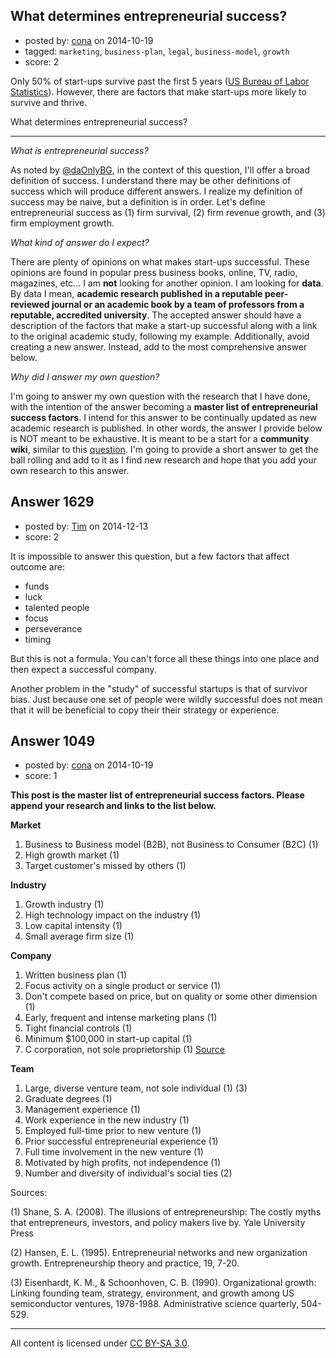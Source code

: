 ## What determines entrepreneurial success?

- posted by: [cona](https://stackexchange.com/users/4795221/cona) on 2014-10-19
- tagged: `marketing`, `business-plan`, `legal`, `business-model`, `growth`
- score: 2

Only 50% of start-ups survive past the first 5 years ([US Bureau of Labor Statistics][1]). However, there are factors that make start-ups more likely to survive and thrive.

What determines entrepreneurial success?

----

*What is entrepreneurial success?*

As noted by [@daOnlyBG][2], in the context of this question, I'll offer a broad definition of success. I understand there may be other definitions of success which will produce different answers. I realize my definition of success may be naive, but a definition is in order. Let's define entrepreneurial success as (1) firm survival, (2) firm revenue growth, and (3) firm employment growth.

*What kind of answer do I expect?*

There are plenty of opinions on what makes start-ups successful. These opinions are found in popular press business books, online, TV, radio, magazines, etc... I am **not** looking for another opinion. I am looking for **data**. By data I mean, **academic research published in a reputable peer-reviewed journal or an academic book by a team of professors from a reputable, accredited university**. The accepted answer should have a description of the factors that make a start-up successful along with a link to the original academic study, following my example. Additionally, avoid creating a new answer. Instead, add to the most comprehensive answer below. 

*Why did I answer my own question?*

I'm going to answer my own question with the research that I have done, with the intention of the answer becoming a **master list of entrepreneurial success factors**. I intend for this answer to be continually updated as new academic research is published. In other words, the answer I provide below is NOT meant to be exhaustive. It is meant to be a start for a **community wiki**, similar to this [question][3]. I'm going to provide a short answer to get the ball rolling and add to it as I find new research and hope that you add your own research to this answer.


  [1]: http://www.bls.gov/bdm/entrepreneurship/entrepreneurship.htm
  [2]: https://startups.stackexchange.com/a/1050/1141
  [3]: https://quant.stackexchange.com/questions/141/what-data-sources-are-available-online


## Answer 1629

- posted by: [Tim](https://stackexchange.com/users/6405/tim) on 2014-12-13
- score: 2

It is impossible to answer this question, but a few factors that affect outcome are:

 - funds
 - luck
 - talented people
 - focus
 - perseverance
 - timing

But this is not a formula.  You can't force all these things into one place and then expect a successful company.  

Another problem in the "study" of successful startups is that of survivor bias.  Just because one set of people were wildly successful does not mean that it will be beneficial to copy their their strategy or experience.





## Answer 1049

- posted by: [cona](https://stackexchange.com/users/4795221/cona) on 2014-10-19
- score: 1

<p><strong>This post is the master list of entrepreneurial success factors. Please append your research and links to the list below.</strong></p>

<p><strong>Market</strong></p>

<ol>
<li>Business to Business model (B2B), not Business to Consumer (B2C) (1)</li>
<li>High growth market (1)</li>
<li>Target customer's missed by others (1)</li>
</ol>

<p><strong>Industry</strong></p>

<ol>
<li>Growth industry (1)</li>
<li>High technology impact on the industry (1)</li>
<li>Low capital intensity (1)</li>
<li>Small average firm size (1)</li>
</ol>

<p><strong>Company</strong></p>

<ol>
<li>Written business plan (1)</li>
<li>Focus activity on a single product or service (1)</li>
<li>Don't compete based on price, but on quality or some other dimension (1)</li>
<li>Early, frequent and intense marketing plans (1)</li>
<li>Tight financial controls (1)</li>
<li>Minimum $100,000 in start-up capital (1)</li>
<li>C corporation, not sole proprietorship (1) <a href="http://www.s-corp.org/wp-content/uploads/2011/04/Flow-Through-Report-Final-2011-04-08.pdf" rel="nofollow">Source</a></li>
</ol>

<p><strong>Team</strong></p>

<ol>
<li>Large, diverse venture team, not sole individual (1) (3)</li>
<li>Graduate degrees (1)</li>
<li>Management experience (1)</li>
<li>Work experience in the new industry (1)</li>
<li>Employed full-time prior to new venture (1)</li>
<li>Prior successful entrepreneurial experience (1)</li>
<li>Full time involvement in the new venture (1)</li>
<li>Motivated by high profits, not independence (1)</li>
<li>Number and diversity of individual's social ties (2)</li>
</ol>

<p>Sources:</p>

<p>(1) Shane, S. A. (2008). The illusions of entrepreneurship: The costly myths that entrepreneurs, investors, and policy makers live by. Yale University Press</p>

<p>(2) Hansen, E. L. (1995). Entrepreneurial networks and new organization growth. Entrepreneurship theory and practice, 19, 7-20.</p>

<p>(3) Eisenhardt, K. M., &amp; Schoonhoven, C. B. (1990). Organizational growth: Linking founding team, strategy, environment, and growth among US semiconductor ventures, 1978-1988. Administrative science quarterly, 504-529.</p>




---

All content is licensed under [CC BY-SA 3.0](https://creativecommons.org/licenses/by-sa/3.0/).
